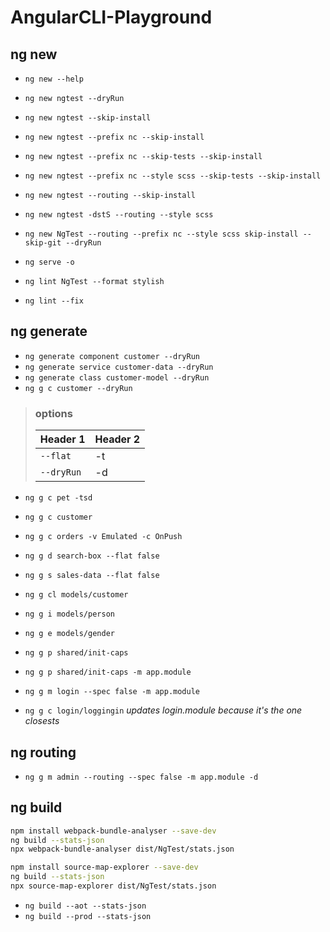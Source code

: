 # AngularCLI-Playground

## ng new

- `ng new --help`
- `ng new ngtest --dryRun`
- `ng new ngtest --skip-install`
- `ng new ngtest --prefix nc --skip-install`
- `ng new ngtest --prefix nc --skip-tests --skip-install`
- `ng new ngtest --prefix nc --style scss --skip-tests --skip-install`
- `ng new ngtest --routing --skip-install`
- `ng new ngtest -dstS --routing --style scss`

- `ng new NgTest --routing --prefix nc --style scss skip-install --skip-git --dryRun`

- `ng serve -o`
- `ng lint NgTest --format stylish`
- `ng lint --fix`

## ng generate

- `ng generate component customer --dryRun`
- `ng generate service customer-data --dryRun`
- `ng generate class customer-model --dryRun`
- `ng g c customer --dryRun`

> ### options
>
> | Header 1   | Header 2 |
> | ---------- | -------- |
> | `--flat`   | -t       |
> | `--dryRun` | -d       |

- `ng g c pet -tsd`
- `ng g c customer`
- `ng g c orders -v Emulated -c OnPush`
- `ng g d search-box --flat false`
- `ng g s sales-data --flat false`
- `ng g cl models/customer`
- `ng g i models/person`
- `ng g e models/gender`
- `ng g p shared/init-caps`
- `ng g p shared/init-caps -m app.module`

- `ng g m login --spec false -m app.module`
- `ng g c login/loggingin` _updates login.module because it's the one closests_

## ng routing

- `ng g m admin --routing --spec false -m app.module -d`

## ng build

```bash
npm install webpack-bundle-analyser --save-dev
ng build --stats-json
npx webpack-bundle-analyser dist/NgTest/stats.json
```

```bash
npm install source-map-explorer --save-dev
ng build --stats-json
npx source-map-explorer dist/NgTest/stats.json
```

- `ng build --aot --stats-json`
- `ng build --prod --stats-json`
